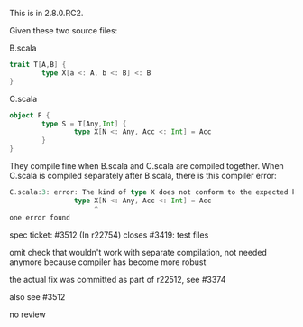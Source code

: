 This is in 2.8.0.RC2.

Given these two source files:

B.scala
```scala
trait T[A,B] {
        type X[a <: A, b <: B] <: B
}
```

C.scala
```scala
object F {
        type S = T[Any,Int] {
                type X[N <: Any, Acc <: Int] = Acc
        }
}
```

They compile fine when B.scala and C.scala are compiled together.  When C.scala is compiled separately after B.scala, there is this compiler error:
```scala
C.scala:3: error: The kind of type X does not conform to the expected kind of type X<: <?> in trait T.
                type X[N <: Any, Acc <: Int] = Acc
                     ^
one error found
```
spec ticket: #3512
(In r22754) closes #3419: test files

omit check that wouldn't work with separate compilation,
not needed anymore because compiler has become more robust

the actual fix was committed as part of r22512, see #3374

also see #3512

no review
